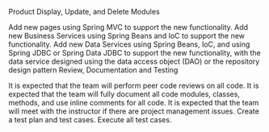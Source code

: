 Product Display, Update, and Delete Modules

Add new pages using Spring MVC to support the new functionality.
Add new Business Services using Spring Beans and IoC to support the new functionality.
Add new Data Services using Spring Beans, IoC, and using Spring JDBC or Spring Data JDBC to support the new functionality, with the data service designed using the data access object (DAO) or the repository design pattern
Review, Documentation and Testing

It is expected that the team will perform peer code reviews on all code.
It is expected that the team will fully document all code modules, classes, methods, and use inline comments for all code.
It is expected that the team will meet with the instructor if there are project management issues.
Create a test plan and test cases. Execute all test cases.

